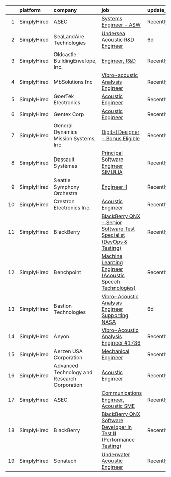

|    | platform    | company                                      | job                                                                                                                                                                               | update_time   | location           |
|---:|:------------|:---------------------------------------------|:----------------------------------------------------------------------------------------------------------------------------------------------------------------------------------|:--------------|:-------------------|
|  1 | SimplyHired | ASEC                                         | [Systems Engineer - ASW](https://www.simplyhired.com/job/GuMS3IBQS1-0nSUcsZaLZH6qQi-fJQ01Wk3ITZKtke-WnLd8iPCEOg?q=acoustic+engineer)                                              | Recently      | Patuxent River, MD |
|  2 | SimplyHired | SeaLandAire Technologies                     | [Undersea Acoustic R&D Engineer](https://www.simplyhired.com/job/GsWKaNx92hzhFqrqJksSyl2ifwfnGXIH3xmPKIqZzH-A4NsQPBPlfA?q=acoustic+engineer)                                      | 6d            | Jackson, MI        |
|  3 | SimplyHired | Oldcastle BuildingEnvelope, Inc.             | [Engineer, R&D](https://www.simplyhired.com/job/_WglUpE8SthNPPWx-eB5zsUZNCM_zyVkJFrg70BjDNI888PWAFdQ6A?q=acoustic+engineer)                                                       | Recently      | Terrell, TX        |
|  4 | SimplyHired | MbSolutions Inc                              | [Vibro-acoustic Analysis Engineer](https://www.simplyhired.com/job/VUzD1vUHYWffnYl4pGAKuZLQe6a6BGLMzNrX-VZ1LcTDgP3pyBfXsg?q=acoustic+engineer)                                    | Recently      | Houston, TX        |
|  5 | SimplyHired | GoerTek Electronics                          | [Acoustic Engineer](https://www.simplyhired.com/job/6PCRn1TvdVHUtgaBVR0h94emv2uxOzR_4uSK_IuRvsCPjwVVty_QTg?q=acoustic+engineer)                                                   | Recently      | Santa Clara, CA    |
|  6 | SimplyHired | Gentex Corp                                  | [Acoustic Engineer](https://www.simplyhired.com/job/j5Ak8S1K6WZGXrP4IRGL7889qD-jH7vUeLlC53QnejWmv_Q5Q9KuBg?q=acoustic+engineer)                                                   | Recently      | Manchester, NH     |
|  7 | SimplyHired | General Dynamics Mission Systems, Inc        | [Digital Designer - Bonus Eligible](https://www.simplyhired.com/job/cwFuVSQHdM-ImT5ILgsi-E_x3Pju5QsjJu_OOy_-rR-E-hhZhsurqw?q=acoustic+engineer)                                   | Recently      | McLeansville, NC   |
|  8 | SimplyHired | Dassault Systèmes                            | [Principal Software Engineer SIMULIA](https://www.simplyhired.com/job/EoyCNNBK4UDsF5Gx7YzyR7Q6olXn4fnrw8HCQt0MME2YG7Gjcx7NiA?q=acoustic+engineer)                                 | Recently      | Waltham, MA        |
|  9 | SimplyHired | Seattle Symphony Orchestra                   | [Engineer II](https://www.simplyhired.com/job/lR8ciRfsuOt9XxlQkQ5T3Uu7yM62WpqVFFnO7tsl2nZVhD8o2dZIkA?q=acoustic+engineer)                                                         | Recently      | Seattle, WA        |
| 10 | SimplyHired | Crestron Electronics Inc.                    | [Acoustic Engineer](https://www.simplyhired.com/job/uDcHyPuCCMd4UTCgZDCBWIoA9DHwtrbHmdcRdk5qibOzed3jTu0Jww?q=acoustic+engineer)                                                   | Recently      | Rockleigh, NJ      |
| 11 | SimplyHired | BlackBerry                                   | [BlackBerry QNX - Senior Software Test Specialist (DevOps & Testing)](https://www.simplyhired.com/job/bBEg-QzcSCPhncMI07zlydiOu8vxCwINrm9q6LYOPzi9O5lWWtRDkw?q=acoustic+engineer) | Recently      | Cary, NC           |
| 12 | SimplyHired | Benchpoint                                   | [Machine Learning Engineer (Acoustic Speech Technologies)](https://www.simplyhired.com/job/WN2les8glfJ7AlLtOUbvi8kKBo-Wq94FBAFbTFPVVkA9OBBnxZF2pQ?q=acoustic+engineer)            | Recently      | Remote             |
| 13 | SimplyHired | Bastion Technologies                         | [Vibro-Acoustic Analysis Engineer Supporting NASA](https://www.simplyhired.com/job/VYbwnQhMKfI4gtyW74JWmVvuu3t_NSQxuW131ME_mXqXXJuwkJB4LQ?q=acoustic+engineer)                    | 6d            | Houston, TX        |
| 14 | SimplyHired | Aeyon                                        | [Vibro-Acoustic Analysis Engineer #1736](https://www.simplyhired.com/job/wN5XD1z_787_anypGpbUcA5MfwkbgcJZBDfI8Q3rHSfVbZ27zQ0YXQ?q=acoustic+engineer)                              | Recently      | Houston, TX        |
| 15 | SimplyHired | Aerzen USA Corporation                       | [Mechanical Engineer](https://www.simplyhired.com/job/RofLO5SRyVfUo3mGhkpQLfQ2c96hj3Vz5k9ZxjA47c0u0xShpN3r6w?q=acoustic+engineer)                                                 | Recently      | Coatesville, PA    |
| 16 | SimplyHired | Advanced Technology and Research Corporation | [Acoustic Engineer](https://www.simplyhired.com/job/IFofH5XK37OxL4Rd4mDof2yweQCB6u-DzRch1YENXG_BM3UaYeRDlA?q=acoustic+engineer)                                                   | Recently      | Bethesda, MD       |
| 17 | SimplyHired | ASEC                                         | [Communications Engineer, Acoustic SME](https://www.simplyhired.com/job/ptBT4a3HlSdCx5xiMoN6S_GwhI48HnuB2HYhC1lr49hp_O4U4Yv1sA?q=acoustic+engineer)                               | Recently      | Patuxent River, MD |
| 18 | SimplyHired | BlackBerry                                   | [BlackBerry QNX Software Developer in Test II (Performance Testing)](https://www.simplyhired.com/job/k68NkGyqsxYx9wn9xVfbArbBh339HH_hboXxBing5OUXOC5CTVTJrQ?q=acoustic+engineer)  | Recently      | Cary, NC           |
| 19 | SimplyHired | Sonatech                                     | [Underwater Acoustic Engineer](https://www.simplyhired.com/job/blGPs-WG1x0mLEEQpeDF8gUigXbYPtcyQJ6LbVh3_E8DW9qjDmKI5A?q=acoustic+engineer)                                        | Recently      | Santa Barbara, CA  |